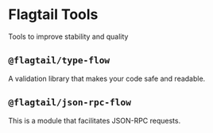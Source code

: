 # Flagtail Tools

Tools to improve stability and quality

## `@flagtail/type-flow`

A validation library that makes your code safe and readable.

## `@flagtail/json-rpc-flow`

This is a module that facilitates JSON-RPC requests.